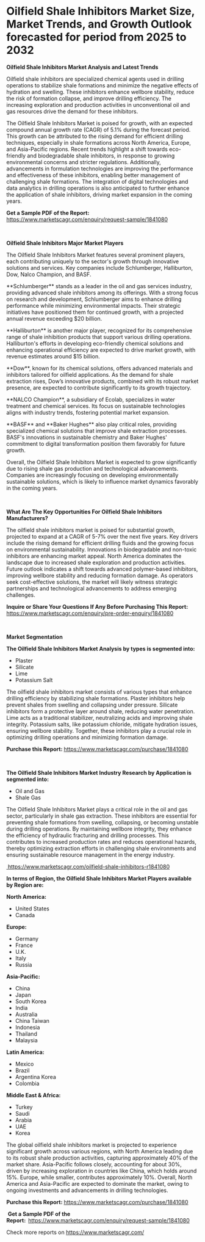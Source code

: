 <p><h1>Oilfield Shale Inhibitors Market Size, Market Trends, and Growth Outlook forecasted for period from 2025 to 2032</h1></p><p><strong>Oilfield Shale Inhibitors Market Analysis and Latest Trends</strong></p>
<p><p>Oilfield shale inhibitors are specialized chemical agents used in drilling operations to stabilize shale formations and minimize the negative effects of hydration and swelling. These inhibitors enhance wellbore stability, reduce the risk of formation collapse, and improve drilling efficiency. The increasing exploration and production activities in unconventional oil and gas resources drive the demand for these inhibitors.</p><p>The Oilfield Shale Inhibitors Market is poised for growth, with an expected compound annual growth rate (CAGR) of 5.1% during the forecast period. This growth can be attributed to the rising demand for efficient drilling techniques, especially in shale formations across North America, Europe, and Asia-Pacific regions. Recent trends highlight a shift towards eco-friendly and biodegradable shale inhibitors, in response to growing environmental concerns and stricter regulations. Additionally, advancements in formulation technologies are improving the performance and effectiveness of these inhibitors, enabling better management of challenging shale formations. The integration of digital technologies and data analytics in drilling operations is also anticipated to further enhance the application of shale inhibitors, driving market expansion in the coming years.</p></p>
<p><strong>Get a Sample PDF of the Report:&nbsp;</strong> <a href="https://www.marketscagr.com/enquiry/request-sample/1841080?utm_campaign=1995&utm_medium=2&utm_source=Github&utm_content=ia&utm_term=03022025&utm_id=oilfield-shale-inhibitors">https://www.marketscagr.com/enquiry/request-sample/1841080</a></p>
<p>&nbsp;</p>
<p><strong>Oilfield Shale Inhibitors Major Market Players</strong></p>
<p><p>The Oilfield Shale Inhibitors Market features several prominent players, each contributing uniquely to the sector's growth through innovative solutions and services. Key companies include Schlumberger, Halliburton, Dow, Nalco Champion, and BASF.</p><p>**Schlumberger** stands as a leader in the oil and gas services industry, providing advanced shale inhibitors among its offerings. With a strong focus on research and development, Schlumberger aims to enhance drilling performance while minimizing environmental impacts. Their strategic initiatives have positioned them for continued growth, with a projected annual revenue exceeding $20 billion.</p><p>**Halliburton** is another major player, recognized for its comprehensive range of shale inhibition products that support various drilling operations. Halliburton's efforts in developing eco-friendly chemical solutions and enhancing operational efficiency are expected to drive market growth, with revenue estimates around $15 billion.</p><p>**Dow**, known for its chemical solutions, offers advanced materials and inhibitors tailored for oilfield applications. As the demand for shale extraction rises, Dow’s innovative products, combined with its robust market presence, are expected to contribute significantly to its growth trajectory.</p><p>**NALCO Champion**, a subsidiary of Ecolab, specializes in water treatment and chemical services. Its focus on sustainable technologies aligns with industry trends, fostering potential market expansion.</p><p>**BASF** and **Baker Hughes** also play critical roles, providing specialized chemical solutions that improve shale extraction processes. BASF's innovations in sustainable chemistry and Baker Hughes' commitment to digital transformation position them favorably for future growth.</p><p>Overall, the Oilfield Shale Inhibitors Market is expected to grow significantly due to rising shale gas production and technological advancements. Companies are increasingly focusing on developing environmentally sustainable solutions, which is likely to influence market dynamics favorably in the coming years.</p></p>
<p>&nbsp;</p>
<p><strong>What Are The Key Opportunities For Oilfield Shale Inhibitors Manufacturers?</strong></p>
<p><p>The oilfield shale inhibitors market is poised for substantial growth, projected to expand at a CAGR of 5-7% over the next five years. Key drivers include the rising demand for efficient drilling fluids and the growing focus on environmental sustainability. Innovations in biodegradable and non-toxic inhibitors are enhancing market appeal. North America dominates the landscape due to increased shale exploration and production activities. Future outlook indicates a shift towards advanced polymer-based inhibitors, improving wellbore stability and reducing formation damage. As operators seek cost-effective solutions, the market will likely witness strategic partnerships and technological advancements to address emerging challenges.</p></p>
<p><strong>Inquire or Share Your Questions If Any Before Purchasing This Report:</strong> <a href="https://www.marketscagr.com/enquiry/pre-order-enquiry/1841080?utm_campaign=1995&utm_medium=2&utm_source=Github&utm_content=ia&utm_term=03022025&utm_id=oilfield-shale-inhibitors">https://www.marketscagr.com/enquiry/pre-order-enquiry/1841080</a></p>
<p>&nbsp;</p>
<p><strong>Market Segmentation</strong></p>
<p><strong>The Oilfield Shale Inhibitors Market Analysis by types is segmented into:</strong></p>
<p><ul><li>Plaster</li><li>Silicate</li><li>Lime</li><li>Potassium Salt</li></ul></p>
<p><p>The oilfield shale inhibitors market consists of various types that enhance drilling efficiency by stabilizing shale formations. Plaster inhibitors help prevent shales from swelling and collapsing under pressure. Silicate inhibitors form a protective layer around shale, reducing water penetration. Lime acts as a traditional stabilizer, neutralizing acids and improving shale integrity. Potassium salts, like potassium chloride, mitigate hydration issues, ensuring wellbore stability. Together, these inhibitors play a crucial role in optimizing drilling operations and minimizing formation damage.</p></p>
<p><strong>Purchase this Report:&nbsp;</strong><a href="https://www.marketscagr.com/purchase/1841080?utm_campaign=1995&utm_medium=2&utm_source=Github&utm_content=ia&utm_term=03022025&utm_id=oilfield-shale-inhibitors">https://www.marketscagr.com/purchase/1841080</a></p>
<p>&nbsp;</p>
<p><strong>The Oilfield Shale Inhibitors Market Industry Research by Application is segmented into:</strong></p>
<p><ul><li>Oil and Gas</li><li>Shale Gas</li></ul></p>
<p><p>The Oilfield Shale Inhibitors Market plays a critical role in the oil and gas sector, particularly in shale gas extraction. These inhibitors are essential for preventing shale formations from swelling, collapsing, or becoming unstable during drilling operations. By maintaining wellbore integrity, they enhance the efficiency of hydraulic fracturing and drilling processes. This contributes to increased production rates and reduces operational hazards, thereby optimizing extraction efforts in challenging shale environments and ensuring sustainable resource management in the energy industry.</p></p>
<p><a href="https://www.marketscagr.com/oilfield-shale-inhibitors-r1841080?utm_campaign=1995&utm_medium=2&utm_source=Github&utm_content=ia&utm_term=03022025&utm_id=oilfield-shale-inhibitors">&nbsp;https://www.marketscagr.com/oilfield-shale-inhibitors-r1841080</a></p>
<p><strong>In terms of Region, the Oilfield Shale Inhibitors Market Players available by Region are:</strong></p>
<p>
    <p> <strong> North America: </strong>
        <ul>
            <li>United States</li>
            <li>Canada</li>
        </ul>
        </p> 
    <p> <strong> Europe: </strong>
        <ul>
            <li>Germany</li>
            <li>France</li>
            <li>U.K.</li>
            <li>Italy</li>
            <li>Russia</li>
        </ul>
        </p> 
    <p> <strong> Asia-Pacific: </strong>
        <ul>
            <li>China</li>
            <li>Japan</li>
            <li>South Korea</li>
            <li>India</li>
            <li>Australia</li>
            <li>China Taiwan</li>
            <li>Indonesia</li>
            <li>Thailand</li>
            <li>Malaysia</li>
        </ul>
        </p> 
    <p> <strong> Latin America: </strong>
        <ul>
            <li>Mexico</li>
            <li>Brazil</li>
            <li>Argentina Korea</li>
            <li>Colombia</li>
        </ul>
        </p> 
    <p> <strong> Middle East & Africa: </strong>
        <ul>
            <li>Turkey</li>
            <li>Saudi</li>
            <li>Arabia</li>
            <li>UAE</li>
            <li>Korea</li>
        </ul>
    </p>
    </p>
<p><p>The global oilfield shale inhibitors market is projected to experience significant growth across various regions, with North America leading due to its robust shale production activities, capturing approximately 40% of the market share. Asia-Pacific follows closely, accounting for about 30%, driven by increasing exploration in countries like China, which holds around 15%. Europe, while smaller, contributes approximately 10%. Overall, North America and Asia-Pacific are expected to dominate the market, owing to ongoing investments and advancements in drilling technologies.</p></p>
<p><strong>Purchase this Report: </strong><a href="https://www.marketscagr.com/purchase/1841080?utm_campaign=1995&utm_medium=2&utm_source=Github&utm_content=ia&utm_term=03022025&utm_id=oilfield-shale-inhibitors">https://www.marketscagr.com/purchase/1841080</a></p>
<p>&nbsp;<strong>Get a Sample PDF of the Report:&nbsp;&nbsp;</strong><a href="https://www.marketscagr.com/enquiry/request-sample/1841080?utm_campaign=1995&utm_medium=2&utm_source=Github&utm_content=ia&utm_term=03022025&utm_id=oilfield-shale-inhibitors">https://www.marketscagr.com/enquiry/request-sample/1841080</a></p>
<p><strong></strong></p>
<p>Check more reports on <a href="https://www.marketscagr.com/?utm_campaign=1995&utm_medium=2&utm_source=Github&utm_content=ia&utm_term=03022025&utm_id=oilfield-shale-inhibitors">https://www.marketscagr.com/</a></p>